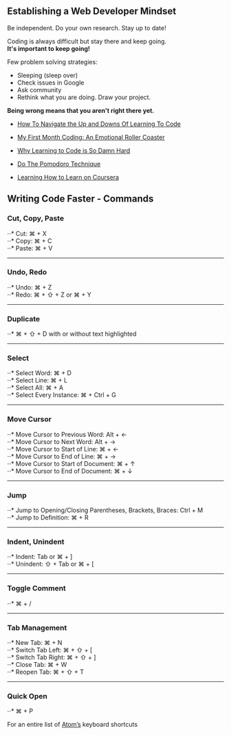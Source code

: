## Establishing a Web Developer Mindset

Be independent. Do your own research. Stay up to date!

   Coding is always difficult but stay there and keep going.  
   **It's important to keep going!**  

Few problem solving strategies:

- Sleeping (sleep over)
- Check issues in Google
- Ask community
- Rethink what you are doing. Draw your project.

**Being wrong means that you aren't right there yet.**

- [How To Navigate the Up and Downs Of Learning To Code](http://bit.ly/2pNic11)

- [My First Month Coding: An Emotional Roller Coaster](http://bit.ly/2pNDYlc)

- [Why Learning to Code is So Damn Hard](http://bit.ly/1XmpBRF)

- [Do The Pomodoro Technique](https://en.wikipedia.org/wiki/Pomodoro_Technique)

- [Learning How to Learn on Coursera](https://www.coursera.org/learn/learning-how-to-learn)

## Writing Code Faster - Commands

### Cut, Copy, Paste

⋅⋅* Cut: ⌘ + X  
⋅⋅* Copy: ⌘ + C  
⋅⋅* Paste: ⌘ + V  

***

### Undo, Redo

⋅⋅* Undo: ⌘ + Z  
⋅⋅* Redo: ⌘ + ⇧ + Z or ⌘ + Y  

***

### Duplicate

⋅⋅* ⌘ + ⇧ + D with or without text highlighted  

***

### Select

⋅⋅* Select Word: ⌘ + D  
⋅⋅* Select Line: ⌘ + L  
⋅⋅* Select All: ⌘ + A  
⋅⋅* Select Every Instance: ⌘ + Ctrl + G  

***

### Move Cursor

⋅⋅* Move Cursor to Previous Word: Alt + ←  
⋅⋅* Move Cursor to Next Word: Alt + →  
⋅⋅* Move Cursor to Start of Line: ⌘ + ←  
⋅⋅* Move Cursor to End of Line: ⌘ + →  
⋅⋅* Move Cursor to Start of Document: ⌘ + ↑  
⋅⋅* Move Cursor to End of Document: ⌘ + ↓  

***

### Jump

⋅⋅* Jump to Opening/Closing Parentheses, Brackets, Braces: Ctrl + M  
⋅⋅* Jump to Definition: ⌘ + R  

***

### Indent, Unindent

⋅⋅* Indent: Tab or ⌘ + ]  
⋅⋅* Unindent: ⇧ + Tab or ⌘ + [  

***

### Toggle Comment

⋅⋅* ⌘ + /  

***

### Tab Management

⋅⋅* New Tab: ⌘ + N  
⋅⋅* Switch Tab Left: ⌘ + ⇧ + [  
⋅⋅* Switch Tab Right: ⌘ + ⇧ + ]  
⋅⋅* Close Tab: ⌘ + W  
⋅⋅* Reopen Tab: ⌘ + ⇧ + T  

***

### Quick Open

⋅⋅* ⌘ + P  

For an entire list of [Atom’s](https://github.com/nwinkler/atom-keyboard-shortcuts) keyboard shortcuts
